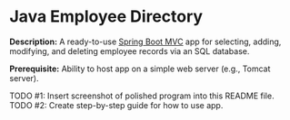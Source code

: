 # Java Employee Directory

**Description:** A ready-to-use [Spring Boot MVC](https://spring.io/guides/gs/serving-web-content) app for selecting, adding, modifying, and deleting employee records via an SQL database.  

**Prerequisite:** Ability to host app on a simple web server (e.g., Tomcat server).

TODO #1: Insert screenshot of polished program into this README file.  
TODO #2: Create step-by-step guide for how to use app.

